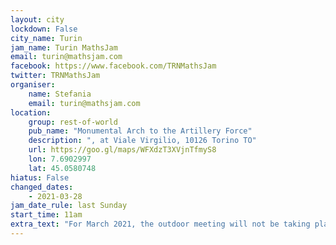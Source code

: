 ```yaml
---
layout: city                                           
lockdown: False
city_name: Turin                                                         
jam_name: Turin MathsJam
email: turin@mathsjam.com
facebook: https://www.facebook.com/TRNMathsJam
twitter: TRNMathsJam
organiser:
    name: Stefania
    email: turin@mathsjam.com
location:
    group: rest-of-world
    pub_name: "Monumental Arch to the Artillery Force"
    description: ", at Viale Virgilio, 10126 Torino TO"
    url: https://goo.gl/maps/WFXdzT3XVjnTfmyS8
    lon: 7.6902997
    lat: 45.0580748
hiatus: False
changed_dates: 
    - 2021-03-28
jam_date_rule: last Sunday
start_time: 11am
extra_text: "For March 2021, the outdoor meeting will not be taking place due to the red risk level. Please contact the organiser to be informed about future events."
---
```

